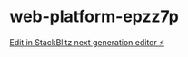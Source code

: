 # web-platform-epzz7p

[Edit in StackBlitz next generation editor ⚡️](https://stackblitz.com/~/github.com/LEELOKHEI/web-platform-epzz7p)